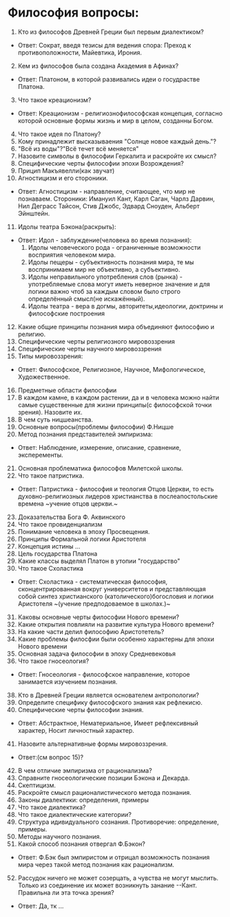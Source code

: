 # Философия вопросы:

1) Кто из философов Древней Греции был первым диалектиком?
 * Ответ: Сократ, введя тезисы для ведения спора: Преход к противоположности, Майевтика, Ирония. 
2) Кем из философов была создана Академия в Афинах?
 * Ответ: Платоном, в которой развивались идеи о госудрастве Платона.
3) Что такое креационизм?
 * Ответ: Креационизм - религиознофилософская концепция, согласно которой основные формы жизнь и мир в целом, созданны Богом. 
4) Что такое идея по Платону?
5) Кому принадлежит высказываения "Солнце новое каждый день."?
6) "Всё из воды"?"Всё течет всё меняется"
7) Назовите символы в философии Геркалита и раскройте их смысл?
8) Специфические черты философии эпохи Возрождения?
9) Прицип Макъявелли(как звучат)
10) Агностицизм и его стороники.
  * Ответ: Агностицизм - направление, считающее, что мир не познаваем. Стороники: Имануил Кант, Карл Саган, Чарлз Дарвин, Нил Деграсс Тайсон, Стив Джобс, Эдвард Сноуден, Альберт Эйнштейн.
11) Идолы театра Бэкона(раскрыть):
  * Ответ: 
  Идол - заблуждение(человека во время познания):
    1) Идолы человеческого рода - ограниченные возможности восприятия человеком мира.
    2) Идолы пещеры - субъективность познания мира, те мы воспринимаем мир не объективно, а субъективно.
    3) Идолы неправильного употребления слов (рынка) - употребляемые слова могут иметь неверное значение и для логики важно чтоб за каждым словом было строго определённый смысл(не искажённый).
    4) Идолы театра - вера в догмы, авторитеты,идеологии, доктрины и философские построения

12) Какие общие принципы познания мира объединяют философию и религию.
13) Специфические черты религиозного мировоззрения
14) Специфические черты научного мировоззрения
15) Типы мировоззрения:
  * Ответ: Философское, Религиозное, Научное, Мифологическое, Художественное.
16) Предметные области философии
17) В каждом камне, в каждом растении, да и в человека можно найти самые существенные для жизни принципы(с философской точки зрения). Назовите их.
18) В чем суть ницшеанства.
19) Основные вопросы(проблемы философии) Ф.Ницше
20) Метод познания представителей эмпиризма:
 * Ответ: Наблюдение, измерение, описание, сравнение, эксперементы.
21) Основная проблематика философов Милетской школы.
22) Что такое патристика.
  * Ответ: Патристика - философия и теология Отцов Церкви, то есть духовно-религиозных лидеров христианства в послеапостольские времена ~учение отцов церкви.~
23) Доказательства Бога Ф. Аквинского
24) Что такое провиденциализм
25) Понимание человека в эпоху Просвещения.
26) Принципы Формальной логики Аристотеля
27) Концепция истины ...
28) Цель государства Платона
29) Какие классы выделял Платон в утопии "государство"
30) Что такое Схоластика 
  * Ответ: Схоластика -  систематическая философия, сконцентрированная вокруг университетов и представляющая собой синтез христианского (католического)богословия и логики Аристотеля ~(учение предподоваемое в школах.)~
31) Каковы основные черты философии Нового времени?
32) Какие открытия повлияли на развитие культура Нового времени?
34) На какие части делил философию Аристотетель?
35) Какие проблемы филосфии были особенно характерны для эпохи Нового времени
36) Основная задача философии в эпоху Средневековья 
37) Что такое гносеология?
  * Ответ: Гносеология - философское направление, которое занимается изучением познания.
38) Кто в Древней Греции является основателем антропологии?
39) Определите специфику философского знания как рефлекисю.
40) Специфические черты философии знания.
  * Ответ: Абстрактное, Нематериальное, Имеет рефлексивный характер, Носит личностный характер.
41) Назовите альтернативные формы мировоззрения.
  * Ответ:(см вопрос 15)?
42) В чем отличие эмпиризма от рационализма?
43) Справните гносеологические позиции Бэкона и Декарда.
44) Скептицизм.
45) Раскройте смысл рационалистического метода познания.
46) Законы диалектики: определения, примеры
47) Что такое диалектика?
48) Что такое диалектические категории?
49) Структура идивидуального сознания. Противоречие: определение, примеры.
50) Методы научного познания.
51) Какой способ познания отвергал Ф.Бэкон?
  * Ответ: Ф.Бэк был эмпиристом и отрицал возможность познания мира через такой метод познания как рационализм.
52) Рассудок ничего не может созерцать, а чувства не могут мыслить. Только из соединение их может возникнуть занание --Кант. Правильна ли эта точка зрения?
  * Ответ: Да, тк ...
